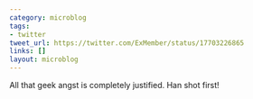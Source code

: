 ```yaml
---
category: microblog
tags:
- twitter
tweet_url: https://twitter.com/ExMember/status/17703226865
links: []
layout: microblog
---
```

All that geek angst is completely justified. Han shot first!
